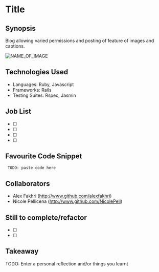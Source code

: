 Title
=======================

## Synopsis

Blog allowing varied permissions and posting of feature of images and captions.

![NAME_OF_IMAGE](http://ENTER_URL)

## Technologies Used

- Languages: Ruby, Javascript
- Frameworks: Rails
- Testing Suites: Rspec, Jasmin

## Job List

- [ ]
- [ ]
- [ ]
- [ ]

## Favourite Code Snippet

~~~
 TODO: paste code here
~~~

## Collaborators

- Alex Fakhri (http://www.github.com/alexfakhri)
- Nicole Pellicena (http://www.github.com/NicolePell)

## Still to complete/refactor

- [ ]
- [ ]

## Takeaway

TODO: Enter a personal reflection and/or things you learnt
